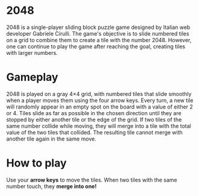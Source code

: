 # 2048
2048 is a single-player sliding block puzzle game designed by Italian web developer Gabriele Cirulli. The game's objective is to slide numbered tiles on a grid to combine them to create a tile with the number 2048. However, one can continue to play the game after reaching the goal, creating tiles with larger numbers.
# Gameplay
2048 is played on a gray 4×4 grid, with numbered tiles that slide smoothly when a player moves them using the four arrow keys. Every turn, a new tile will randomly appear in an empty spot on the board with a value of either 2 or 4. Tiles slide as far as possible in the chosen direction until they are stopped by either another tile or the edge of the grid. If two tiles of the same number collide while moving, they will merge into a tile with the total value of the two tiles that collided. The resulting tile cannot merge with another tile again in the same move.
# How to play
Use your **arrow keys** to move the tiles. When two tiles with the same number touch, they **merge into one!**
